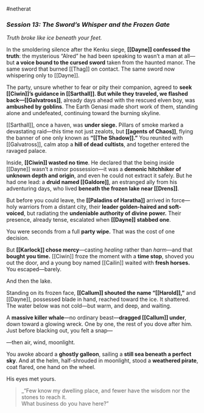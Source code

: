 #netherat 
### _Session 13: The Sword’s Whisper and the Frozen Gate_

_Truth broke like ice beneath your feet._

In the smoldering silence after the Kenku siege, **[[Dayne]] confessed the truth**: the mysterious “Alred” he had been speaking to wasn’t a man at all—but **a voice bound to the cursed sword** taken from the haunted manor. The same sword that burned [[Thag]] on contact. The same sword now whispering only to [[Dayne]].

The party, unsure whether to fear or pity their companion, agreed to **seek [[Ciwin]]’s guidance in [[Sarthall]]. But while they traveled, we flashed back—[[Galvatross]]**, already days ahead with the rescued elven boy, was **ambushed by goblins**. The Earth Genasi made short work of them, standing alone and undefeated, continuing toward the burning skyline.

[[Sarthall]], once a haven, was **under siege.** Pillars of smoke marked a devastating raid—this time not just zealots, but **[[agents of Chaos]]**, flying the banner of one only known as **“[[The Shadow]].”** You reunited with [[Galvatross]], calm atop a **hill of dead cultists**, and together entered the ravaged palace.

Inside, **[[Ciwin]] wasted no time**. He declared that the being inside [[Dayne]] wasn’t a minor possession—it was a **demonic hitchhiker of unknown depth and origin**, and even he could not extract it safely. But he had one lead: a **druid named [[Galdore]]**, an estranged ally from his adventuring days, who lived **beneath the frozen lake near [[Drens]]**.

But before you could leave, the **[[Paladins of Haratha]]** arrived in force—holy warriors from a distant city, their **leader golden-haired and soft-voiced**, but radiating the **undeniable authority of divine power.** Their presence, already tense, escalated when **[[Dayne]] stabbed one**.

You were seconds from a full **party wipe.** That was the cost of one decision.

But **[[Karlock]] chose mercy**—casting _healing_ rather than _harm_—and that **bought you time.** [[Ciwin]] froze the moment with a **time stop**, shoved you out the door, and a young boy named [[Cailin]] waited with **fresh horses.** You escaped—barely.

And then the lake.

Standing on its frozen face, **[[Callum]] shouted the name “[[Harold]],”** and [[Dayne]], possessed blade in hand, reached toward the ice. It shattered. The water below was not cold—but warm, and deep, and waiting.

A **massive killer whale**—no ordinary beast—**dragged [[Callum]] under**, down toward a glowing wreck. One by one, the rest of you dove after him. Just before blacking out, you felt a snap—

—then air, wind, moonlight.

You awoke aboard a **ghostly galleon**, sailing a **still sea beneath a perfect sky**. And at the helm, half-shrouded in moonlight, stood a **weathered pirate**, coat flared, one hand on the wheel.

His eyes met yours.

> _“Few know my dwelling place, and fewer have the wisdom nor the stones to reach it.  
> What business do you have here?”